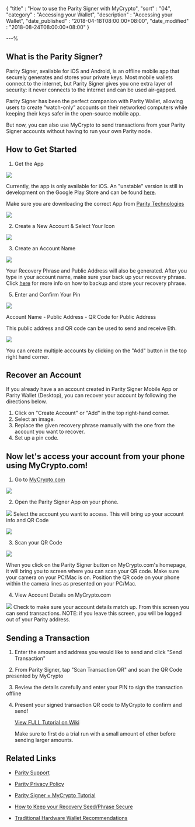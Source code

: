 {
"title"       : "How to use the Parity Signer with MyCrypto",
"sort"        : "04",
"category"    : "Accessing your Wallet",
"description"    : "Accessing your Wallet",
"date_published" : "2018-04-18T08:00:00+08:00",
"date_modified"  : "2018-08-24T08:00:00+08:00"
}

---%


## What is the Parity Signer?

Parity Signer, available for iOS and Android, is an offline mobile app that securely generates and stores your private keys. Most mobile wallets connect to the internet, but Parity Signer gives you one extra layer of security: it never connects to the internet and can be used air-gapped.

Parity Signer has been the perfect companion with Parity Wallet, allowing users to create “watch-only” accounts on their networked computers while keeping their keys safer in the open-source mobile app.

But now, you can also use MyCrypto to send transactions from your Parity Signer accounts without having to run your own Parity node.

## How to Get Started

1. Get the App

![](https://i.imgur.com/lhFvg6t.png)

Currently, the app is only available for iOS. An "unstable" version is still in development on the Google Play Store and can be found [here](https://play.google.com/store/apps/details?id=com.nativesigner).

Make sure you are downloading the correct App from [Parity Technologies](https://itunes.apple.com/us/app/parity-signer/id1218174838?mt=8)

![](https://i.imgur.com/QDNzLAG.png)

2. Create a New Account & Select Your Icon

![](https://i.imgur.com/rVj36nQ.jpg)

3. Create an Account Name

![](https://i.imgur.com/EQ9TyJL.jpg)

Your Recovery Phrase and Public Address will also be generated. After you type in your account name, make sure your back up your recovery phrase. Click [here](https://blockonomi.com/keep-recovery-seed-safe/) for more info on how to backup and store your recovery phrase.

5. Enter and Confirm Your Pin 

![](https://i.imgur.com/O8YeX7s.jpg)

Account Name - Public Address - QR Code for Public Address

This public address and QR code can be used to send and receive Eth.

![](https://i.imgur.com/duuHBSU.jpg)

You can create multiple accounts by clicking on the "Add" button in the top right hand corner.

## Recover an Account

If you already have a an account created in Parity Signer Mobile App or Parity Wallet (Desktop), you can recover your account by following the directions below.

1. Click on "Create Account" or "Add" in the top right-hand corner.
2. Select an image.
3. Replace the given recovery phrase manually with the one from the account you want to recover.
4. Set up a pin code.

## Now let's access your account from your phone using MyCrypto.com!

1. Go to [MyCrypto.com](https://mycrypto.com/account)

![](https://i.imgur.com/VcJ0J8f.png)

2. Open the Parity Signer App on your phone.

![](https://i.imgur.com/duuHBSU.jpg)
Select the account you want to access. This will bring up your account info and QR Code

![](https://i.imgur.com/Esq8dVW.png)

3. Scan your QR Code

![](https://i.imgur.com/lnGope8.jpg)

When you click on the Parity Signer button on MyCrypto.com's homepage, it will bring you to screen where you can scan your QR code.  Make sure your camera on your PC/Mac is on. Position the QR code on your phone within the camera lines as presented on your PC/Mac.

4. View Account Details on MyCrypto.com

![](https://i.imgur.com/Ax0qczg.png)
Check to make sure your account details match up. From this screen you can send transactions. NOTE: if you leave this screen, you will be logged out of your Parity address.

## Sending a Transaction

   1. Enter the amount and address you would like to send and click "Send Transaction"
   
   2. From Parity Signer, tap "Scan Transaction QR" and scan the QR Code presented by MyCrypto
   
   3. Review the details carefully and enter your PIN to sign the transaction offline
   
   4. Present your signed transaction QR code to MyCrypto to confirm and send!
   
      [View FULL Tutorial on Wiki](https://wiki.parity.io/Parity-Signer-Mobile-App-MyCrypto-tutorial.html)

      Make sure to first do a trial run with a small amount of ether before sending larger amounts.

## Related Links

- [Parity Support](http://paritytech.io/)

- [Parity Privacy Policy](http://paritytech.io/legal/)

- [Parity Signer + MyCrypto Tutorial](https://wiki.parity.io/Parity-Signer-Mobile-App-MyCrypto-tutorial.html)

- [How to Keep your Recovery Seed/Phrase Secure](https://blockonomi.com/keep-recovery-seed-safe/)

- [Traditional Hardware Wallet Recommendations](https://support.mycrypto.com/hardware-wallets/hardware-wallet-recommendations.html)



